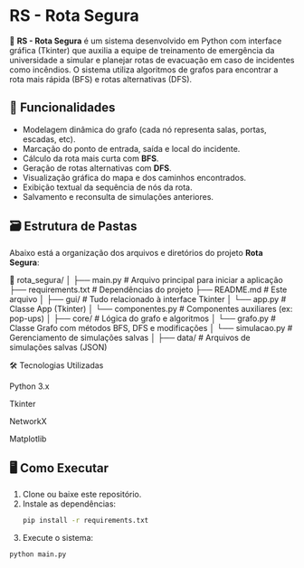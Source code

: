 # RS - Rota Segura

🧭 **RS - Rota Segura** é um sistema desenvolvido em Python com interface gráfica (Tkinter) que auxilia a equipe de treinamento de emergência da universidade a simular e planejar rotas de evacuação em caso de incidentes como incêndios. O sistema utiliza algoritmos de grafos para encontrar a rota mais rápida (BFS) e rotas alternativas (DFS).

## 🚀 Funcionalidades

- Modelagem dinâmica do grafo (cada nó representa salas, portas, escadas, etc).
- Marcação do ponto de entrada, saída e local do incidente.
- Cálculo da rota mais curta com **BFS**.
- Geração de rotas alternativas com **DFS**.
- Visualização gráfica do mapa e dos caminhos encontrados.
- Exibição textual da sequência de nós da rota.
- Salvamento e reconsulta de simulações anteriores.

## 🗃️ Estrutura de Pastas

Abaixo está a organização dos arquivos e diretórios do projeto **Rota Segura**:

📁 rota_segura/
│
├── main.py # Arquivo principal para iniciar a aplicação
├── requirements.txt # Dependências do projeto
├── README.md # Este arquivo
│
├── gui/ # Tudo relacionado à interface Tkinter
│ └── app.py # Classe App (Tkinter)
│ └── componentes.py # Componentes auxiliares (ex: pop-ups)
│
├── core/ # Lógica do grafo e algoritmos
│ └── grafo.py # Classe Grafo com métodos BFS, DFS e modificações
│ └── simulacao.py # Gerenciamento de simulações salvas
│
├── data/ # Arquivos de simulações salvas (JSON)



🛠️ Tecnologias Utilizadas

Python 3.x

Tkinter

NetworkX

Matplotlib


## 🖥️ Como Executar

1. Clone ou baixe este repositório.
2. Instale as dependências:
   ```bash
   pip install -r requirements.txt 

3. Execute o sistema:
```bash
python main.py



